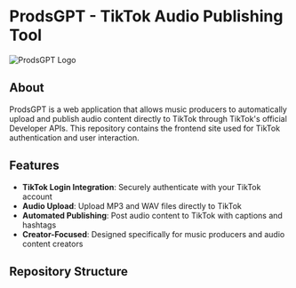 # ProdsGPT - TikTok Audio Publishing Tool

![ProdsGPT Logo](your-skull-logo.png)

## About

ProdsGPT is a web application that allows music producers to automatically upload and publish audio content directly to TikTok through TikTok's official Developer APIs. This repository contains the frontend site used for TikTok authentication and user interaction.

## Features

- **TikTok Login Integration**: Securely authenticate with your TikTok account
- **Audio Upload**: Upload MP3 and WAV files directly to TikTok
- **Automated Publishing**: Post audio content to TikTok with captions and hashtags
- **Creator-Focused**: Designed specifically for music producers and audio content creators

## Repository Structure

